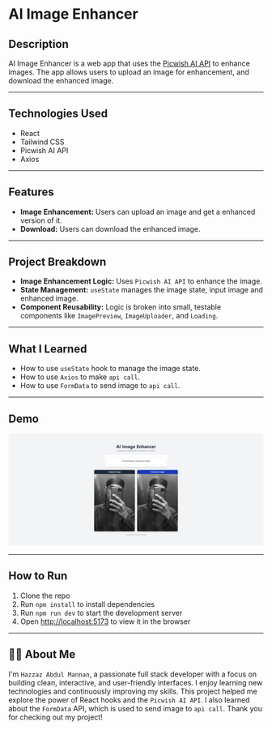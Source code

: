 # AI Image Enhancer 

## Description

AI Image Enhancer is a web app that uses the [Picwish AI API](https://picwish.com) to enhance images. The app allows users to upload an image for enhancement, and download the enhanced image.

---

## Technologies Used

- React
- Tailwind CSS
- Picwish AI API
- Axios

---

## Features

- **Image Enhancement:** Users can upload an image and get a enhanced version of it.
- **Download:** Users can download the enhanced image.

---

## Project Breakdown

- **Image Enhancement Logic:** Uses `Picwish AI API` to enhance the image.
- **State Management:** `useState` manages the image state, input image and enhanced image.
- **Component Reusability:** Logic is broken into small, testable components like `ImagePreview`, `ImageUploader`, and `Loading`.

---

## What I Learned

- How to use `useState` hook to manage the image state.
- How to use `Axios` to make `api call`.
- How to use `FormData` to send image to `api call`.

---

## Demo

![App Screenshot](./src/assets/demo.png)

---

## How to Run

1. Clone the repo
2. Run `npm install` to install dependencies
3. Run `npm run dev` to start the development server
4. Open [http://localhost:5173](http://localhost:5173) to view it in the browser

---

## 🙋‍♂️ About Me

I'm `Hazzaz Abdul Mannan`, a passionate full stack developer with a focus on building clean, interactive, and user-friendly interfaces. I enjoy learning new technologies and continuously improving my skills. This project helped me explore the power of React hooks and the `Picwish AI API`. I also learned about the `FormData` API, which is used to send image to `api call`.
Thank you for checking out my project!
